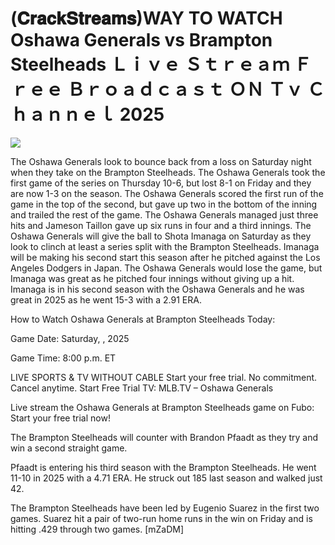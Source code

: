 # (𝐂𝐫𝐚𝐜𝐤𝐒𝐭𝐫𝐞𝐚𝐦𝐬)WAY TO WATCH Oshawa Generals vs Brampton Steelheads Ｌｉｖｅ Ｓｔｒｅａｍ Ｆｒｅｅ Ｂｒｏａｄｃａｓｔ ＯＮ Ｔｖ Ｃｈａｎｎｅｌ  2025  
  
  
[![](https://i.imgur.com/qSNzIqt.png)](https://movie.rssnews.media/XSDRrIzJx.php)  
  
The Oshawa Generals look to bounce back from a loss on Saturday night when they take on the Brampton Steelheads. The Oshawa Generals took the first game of the series on Thursday 10-6, but lost 8-1 on Friday and they are now 1-3 on the season. The Oshawa Generals scored the first run of the game in the top of the second, but gave up two in the bottom of the inning and trailed the rest of the game. The Oshawa Generals managed just three hits and Jameson Taillon gave up six runs in four and a third innings. The Oshawa Generals will give the ball to Shota Imanaga on Saturday as they look to clinch at least a series split with the Brampton Steelheads. Imanaga will be making his second start this season after he pitched against the Los Angeles Dodgers in Japan. The Oshawa Generals would lose the game, but Imanaga was great as he pitched four innings without giving up a hit. Imanaga is in his second season with the Oshawa Generals and he was great in 2025 as he went 15-3 with a 2.91 ERA.

How to Watch Oshawa Generals at Brampton Steelheads Today:

Game Date: Saturday, , 2025

Game Time: 8:00 p.m. ET

LIVE SPORTS & TV WITHOUT CABLE
Start your free trial. No commitment. Cancel anytime.
Start Free Trial
TV: MLB.TV – Oshawa Generals

Live stream the Oshawa Generals at Brampton Steelheads game on Fubo: Start your free trial now!

The Brampton Steelheads will counter with Brandon Pfaadt as they try and win a second straight game.

Pfaadt is entering his third season with the Brampton Steelheads. He went 11-10 in 2025 with a 4.71 ERA. He struck out 185 last season and walked just 42.

The Brampton Steelheads have been led by Eugenio Suarez in the first two games. Suarez hit a pair of two-run home runs in the win on Friday and is hitting .429 through two games. [mZaDM]
